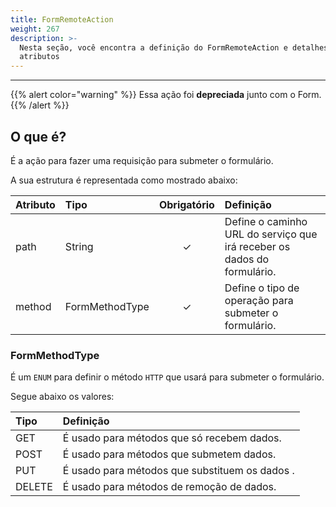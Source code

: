 ```yaml
---
title: FormRemoteAction
weight: 267
description: >-
  Nesta seção, você encontra a definição do FormRemoteAction e detalhes de seus
  atributos
---
```


---

{{% alert color="warning" %}}
Essa ação foi **depreciada** junto com o Form.
{{% /alert %}}

## O que é?

É a ação para fazer uma requisição para submeter o formulário.

A sua estrutura é representada como mostrado abaixo: 

<table>
  <thead>
    <tr>
      <th style="text-align:left">Atributo</th>
      <th style="text-align:left">Tipo</th>
      <th style="text-align:center">Obrigat&#xF3;rio</th>
      <th style="text-align:left">Defini&#xE7;&#xE3;o</th>
    </tr>
  </thead>
  <tbody>
    <tr>
      <td style="text-align:left">
        <p></p>
        <p>path</p>
      </td>
      <td style="text-align:left">String</td>
      <td style="text-align:center">&#x2713;</td>
      <td style="text-align:left">Define o caminho URL do servi&#xE7;o que ir&#xE1; receber os dados do
        formul&#xE1;rio.</td>
    </tr>
    <tr>
      <td style="text-align:left">method</td>
      <td style="text-align:left">FormMethodType</td>
      <td style="text-align:center">&#x2713;</td>
      <td style="text-align:left">Define o tipo de opera&#xE7;&#xE3;o para submeter o formul&#xE1;rio.</td>
    </tr>
  </tbody>
</table>

### FormMethodType

É um `ENUM` para definir o método `HTTP` que usará para submeter o formulário.

Segue abaixo os valores:

| Tipo | Definição |
| :--- | :--- |
| GET | É usado para métodos que só recebem dados. |
| POST | É usado para métodos que submetem dados. |
| PUT | É usado para métodos que substituem os dados . |
| DELETE | É usado para métodos de remoção de dados. |



 
